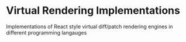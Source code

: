 # Virtual Rendering Implementations

Implementations of React style virtual diff/patch rendering engines in different programming langauges